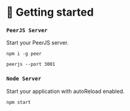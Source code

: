 # 🚀 Getting started


### `PeerJS Server`

Start your PeerJS server.

```
npm i -g peer

peerjs --port 3001
```

### `Node Server`

Start your application with autoReload enabled.

```
npm start
```